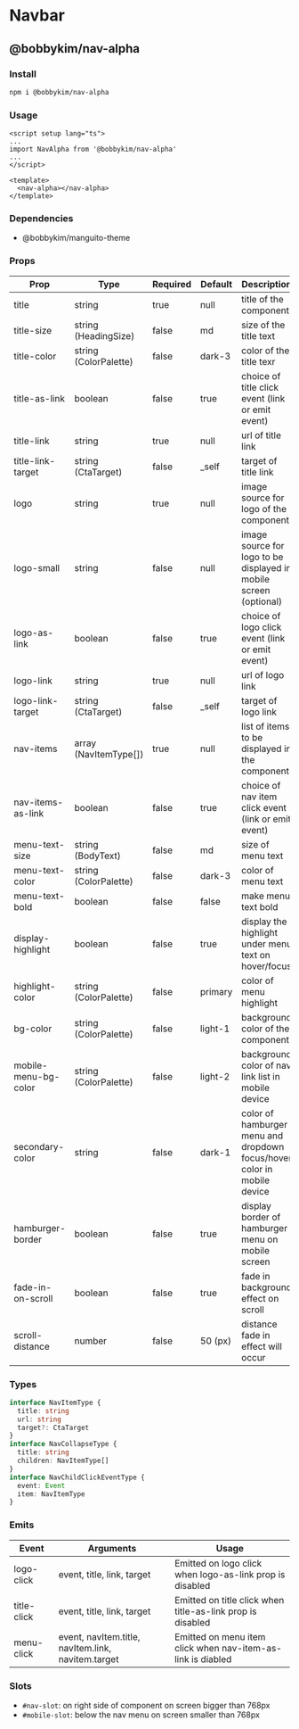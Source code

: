 # Navbar

## @bobbykim/nav-alpha

### Install

```sh
npm i @bobbykim/nav-alpha
```

### Usage

```vue
<script setup lang="ts">
...
import NavAlpha from '@bobbykim/nav-alpha'
...
</script>

<template>
  <nav-alpha></nav-alpha>
</template>
```

### Dependencies

- @bobbykim/manguito-theme

### Props

| Prop                 | Type                  | Required | Default | Description                                                             |
| -------------------- | --------------------- | -------- | ------- | ----------------------------------------------------------------------- |
| title                | string                | true     | null    | title of the component                                                  |
| title-size           | string (HeadingSize)  | false    | md      | size of the title text                                                  |
| title-color          | string (ColorPalette) | false    | dark-3  | color of the title texr                                                 |
| title-as-link        | boolean               | false    | true    | choice of title click event (link or emit event)                        |
| title-link           | string                | true     | null    | url of title link                                                       |
| title-link-target    | string (CtaTarget)    | false    | \_self  | target of title link                                                    |
| logo                 | string                | true     | null    | image source for logo of the component                                  |
| logo-small           | string                | false    | null    | image source for logo to be displayed in mobile screen (optional)       |
| logo-as-link         | boolean               | false    | true    | choice of logo click event (link or emit event)                         |
| logo-link            | string                | true     | null    | url of logo link                                                        |
| logo-link-target     | string (CtaTarget)    | false    | \_self  | target of logo link                                                     |
| nav-items            | array (NavItemType[]) | true     | null    | list of items to be displayed in the component                          |
| nav-items-as-link    | boolean               | false    | true    | choice of nav item click event (link or emit event)                     |
| menu-text-size       | string (BodyText)     | false    | md      | size of menu text                                                       |
| menu-text-color      | string (ColorPalette) | false    | dark-3  | color of menu text                                                      |
| menu-text-bold       | boolean               | false    | false   | make menu text bold                                                     |
| display-highlight    | boolean               | false    | true    | display the highlight under menu text on hover/focus                    |
| highlight-color      | string (ColorPalette) | false    | primary | color of menu highlight                                                 |
| bg-color             | string (ColorPalette) | false    | light-1 | background color of the component                                       |
| mobile-menu-bg-color | string (ColorPalette) | false    | light-2 | background color of nav link list in mobile device                      |
| secondary-color      | string                | false    | dark-1  | color of hamburger menu and dropdown focus/hover color in mobile device |
| hamburger-border     | boolean               | false    | true    | display border of hamburger menu on mobile screen                       |
| fade-in-on-scroll    | boolean               | false    | true    | fade in background effect on scroll                                     |
| scroll-distance      | number                | false    | 50 (px) | distance fade in effect will occur                                      |

### Types

```ts
interface NavItemType {
  title: string
  url: string
  target?: CtaTarget
}
interface NavCollapseType {
  title: string
  children: NavItemType[]
}
interface NavChildClickEventType {
  event: Event
  item: NavItemType
}
```

### Emits

| Event       | Arguments                                          | Usage                                                       |
| ----------- | -------------------------------------------------- | ----------------------------------------------------------- |
| logo-click  | event, title, link, target                         | Emitted on logo click when logo-as-link prop is disabled    |
| title-click | event, title, link, target                         | Emitted on title click when title-as-link prop is disabled  |
| menu-click  | event, navItem.title, navItem.link, navitem.target | Emitted on menu item click when nav-item-as-link is diabled |

### Slots

- `#nav-slot`: on right side of component on screen bigger than 768px
- `#mobile-slot`: below the nav menu on screen smaller than 768px
